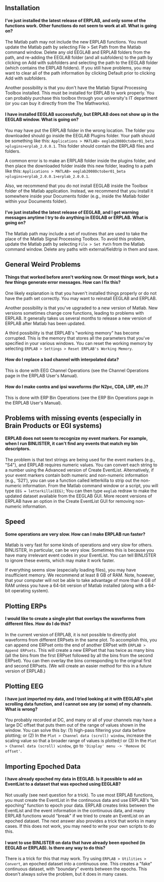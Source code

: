 ## Installation
#### I’ve just installed the latest release of ERPLAB, and only some of the functions work.  Other functions do not seem to work at all.  What is going on?

The Matlab path may not include the new ERPLAB functions. You must update the Matlab path by selecting File > Set Path from the Matlab command window.  Delete any old EEGLAB and ERPLAB folders from the path,  and re-adding the EEGLAB folder (and all subfolders) to the path by clicking on Add with subfolders and selecting the path to the EEGLAB folder (which contains the ERPLAB folders).  If you still have problems, you may want to clear all of the path information by clicking Default prior to clicking Add with subfolders.

Another possibility is that you don't have the Matlab Signal Processing Toolbox installed.  This must be installed for ERPLAB to work properly.  You can probably purchase this toolbox through your university's IT department (or you can buy it directly from the The Mathworks).


#### I have installed EEGLAB successfully, but ERPLAB does not show up in the EEGLAB window.  What is going on?

You may have put the ERPLAB folder in the wrong location.  The folder you downloaded should go inside the EEGLAB Plugins folder.  Your path should be something like this:
`Applications > MATLAB> eeglab2008October01_beta >plugins>erplab_2.0.0.1`.
This folder should contain the ERPLAB files and folders.

A common error is to make an ERPLAB folder inside the plugins folder, and then place the downloaded folder inside this new folder, leading to a path like this:
`Applications > MATLAB> eeglab2008October01_beta >plugins>erplab_2.0.0.1>erplab_2.0.0.1`.

Also, we recommend that you do not install EEGLAB inside the Toolbox folder of the Matlab application. Instead, we recommend that you install it somewhere inside your Documents folder (e.g., inside the Matlab folder within your Documents folder).


#### I’ve just installed the latest release of EEGLAB, and I get warning messages anytime I try to do anything in EEGLAB or ERPLAB.  What is going on?

The Matlab path may include a set of routines that are used to take the place of the Matlab Signal Processing Toolbox. To avoid this problem, update the Matlab path by selecting `File > Set Path` from the Matlab command window.  Delete any paths with external/fieldtrip in them and save.

## General Weird Problems
#### Things that worked before aren't working now.  Or most things work, but a few things generate error messages.  How can I fix this?

One likely explanation is that you haven't installed things properly or do not have the path set correctly.  You may want to reinstall EEGLAB and ERPLAB.

Another possibility is that you've upgraded to a new version of Matlab.  New versions sometimes change core functions, leading to problems with ERPLAB.  It generally takes us several months to release a new version of ERPLAB after Matlab has been updated.

A third possibility is that ERPLAB's "working memory" has become corrupted.  This is the memory that stores all the parameters that you've specified in your various windows.  You can reset the working memory by selecting `ERPLAB > Settings > Reset ERPLAB's Working Memory`.

#### How do I replace a bad channel with interpolated data?

This is done with EEG Channel Operations (see the Channel Operations page in the ERPLAB User's Manual).

#### How do I make contra and ipsi waveforms (for N2pc, CDA, LRP, etc.)?

This is done with ERP Bin Operations (see the ERP Bin Operations page in the ERPLAB User's Manual).

## Problems with missing events (especially in Brain Products or EGI systems)
#### ERPLAB does not seem to recognize my event markers.  For example, when I run BINLISTER, it can't find any events that match my bin descriptors.

The problem is that text strings are being used for the event markers (e.g., "S4"), and ERPLAB requires numeric values.  You can convert each string to a number using the Advanced version of Create EventList.  Alternatively, if your event markers contain both numeric and non-numeric information (e.g., 'S21'), you can use a function called letterkilla to strip out the non-numeric information. From the Matlab command window or a script, you will type `EEG = letterkilla(EEG)`; You can then type `eeglab` redraw to make the updated dataset available from the EEGLAB GUI.  More recent versions of ERPLAB have an option in the Create EventList GUI for removing non-numeric information.

## Speed
#### Some operations are very slow.  How can I make ERPLAB run faster?

Matlab is very fast for some kinds of operations and very slow for others.  BINLISTER, in particular, can be very slow.  Sometimes this is because you have many irrelevant event codes in your EventList.  You can tell BINLISTER to ignore these events, which may make it work faster.

If everything seems slow (especially loading files), you may have insufficient memory.   We recommend at least 8 GB of RAM. Note, however, that your computer will not be able to take advantage of more than 4 GB of RAM unless you have a 64-bit version of Matlab installed (along with a 64-bit operating system).

## Plotting ERPs
#### I would like to create a single plot that overlays the waveforms from different files.  How do I do this?

In the current version of ERPLAB, it is not possible to directly plot waveforms from different ERPsets in the same plot. To accomplish this, you can append one ERPset onto the end of another ERPset with `ERPLAB > Append ERPsets`.  This will create a new ERPset that has twice as many bins (all the bins from the first ERPset followed by all the bins from the second ERPset).  You can then overlay the bins corresponding to the original first and second ERPsets.  (We will create an easier method for this in a future version of ERPLAB.)

## Plotting EEG
#### I have just imported my data, and I tried looking at it with EEGLAB's plot scrolling data function, and I cannot see any (or some) of my channels.  What is wrong?

You probably recorded at DC, and many or all of your channels may have a large DC offset that puts them out of the range of values shown in the window.  You can solve this by: (1) high-pass filtering your data before plotting; or (2) In the `Plot > Channel data (scroll) window`, increase the scaling value so that a broader range of values is plotted;l or (3)  In the `Plot > Channel data (scroll) window`, go to ``'Display' menu -> 'Remove DC offset'``.

## Importing Epoched Data
#### I have already epoched my data in EEGLAB.  Is it possible to add an EventList to a dataset that was epoched using EEGLAB?

Not usually (see next question for a trick).  To use most ERPLAB functions, you must create the EventList in the continuous data and use ERPLAB's "bin epoching" function to epoch your data.  ERPLAB creates links between the EventList and the event information in the continuous data, and many ERPLAB functions would "break" if we tried to create an EventList on an epoched dataset.  The next answer also provides a trick that works in many cases.  If this does not work, you may need to write your own scripts to do this.

#### I want to use BINLISTER on data that have already been epoched (in EEGLAB or ERPLAB).  Is there any way to do this?

There is a trick for this that may work.  Try using `ERPLAB > Utilities > Convert`, an epoched dataset into a continuous one. This creates a "fake" continuous dataset, with "boundary" events between the epochs. This doesn't always solve the problem, but it does in many cases.
